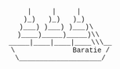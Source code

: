 <pre align="center" style="font-family: Courier, monospace">
|     |     |
)_)   )_)   )_)
 )___) )___) )___)\
  )____)_____)_____)\\
   _____|____|____|____\\\__
   \              Baratie /
   \____________________/
</pre>

